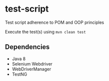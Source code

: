 # test-script
Test script adherence to POM and OOP principles

Execute the test(s) using `mvn clean test`

## Dependencies
- Java 8
- Selenium Webdriver
- WebDriverManager
- TestNG
